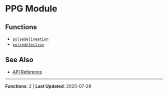 # PPG Module

## Functions

- [`pulsedelineation`](pulsedelineation.md)
- [`pulsedetection`](pulsedetection.md)

## See Also

- [API Reference](../README.md)

---

**Functions**: 2 | **Last Updated**: 2025-07-28

